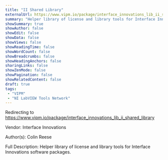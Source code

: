 ```yaml
---
title: "II Shared Library"
externalUrl: https://www.vipm.io/package/interface_innovations_lib_ii_shared_library
summary: "Helper library of license and library tools for Interface Innovations software packages.."
showSummary: true
showAuthor: false
showEdit: false
showData: false
showViews: false
showReadingTime: false
showWordCount: false
showBreadcrumbs: false
showHeadingAnchors: false
sharingLinks: false
showZenMode: false
showPagination: false
showRelatedContent: false
draft: true
tags:
 - "VIPM"
 - "NI LabVIEW Tools Network"
---
```


Redirecting to https://www.vipm.io/package/interface_innovations_lib_ii_shared_library

Vendor: Interface Innovations

Author(s): Colin Reese
 
Full Description:
Helper library of license and library tools for Interface Innovations software packages.